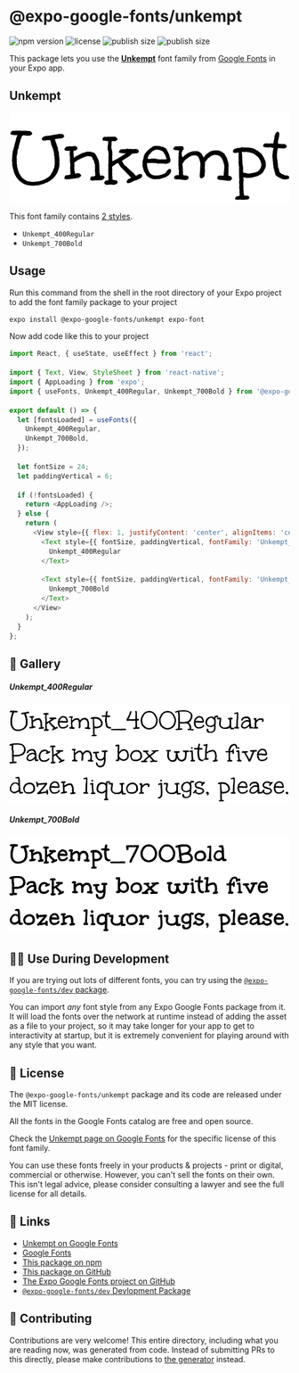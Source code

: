 # @expo-google-fonts/unkempt

![npm version](https://flat.badgen.net/npm/v/@expo-google-fonts/unkempt)
![license](https://flat.badgen.net/github/license/expo/google-fonts)
![publish size](https://flat.badgen.net/packagephobia/install/@expo-google-fonts/unkempt)
![publish size](https://flat.badgen.net/packagephobia/publish/@expo-google-fonts/unkempt)

This package lets you use the [**Unkempt**](https://fonts.google.com/specimen/Unkempt) font family from [Google Fonts](https://fonts.google.com/) in your Expo app.

## Unkempt

![Unkempt](./font-family.png)

This font family contains [2 styles](#-gallery).

- `Unkempt_400Regular`
- `Unkempt_700Bold`

## Usage

Run this command from the shell in the root directory of your Expo project to add the font family package to your project
```sh
expo install @expo-google-fonts/unkempt expo-font
```

Now add code like this to your project
```js
import React, { useState, useEffect } from 'react';

import { Text, View, StyleSheet } from 'react-native';
import { AppLoading } from 'expo';
import { useFonts, Unkempt_400Regular, Unkempt_700Bold } from '@expo-google-fonts/unkempt';

export default () => {
  let [fontsLoaded] = useFonts({
    Unkempt_400Regular,
    Unkempt_700Bold,
  });

  let fontSize = 24;
  let paddingVertical = 6;

  if (!fontsLoaded) {
    return <AppLoading />;
  } else {
    return (
      <View style={{ flex: 1, justifyContent: 'center', alignItems: 'center' }}>
        <Text style={{ fontSize, paddingVertical, fontFamily: 'Unkempt_400Regular' }}>
          Unkempt_400Regular
        </Text>

        <Text style={{ fontSize, paddingVertical, fontFamily: 'Unkempt_700Bold' }}>
          Unkempt_700Bold
        </Text>
      </View>
    );
  }
};

```

## 🔡 Gallery

##### Unkempt_400Regular
![Unkempt_400Regular](./Unkempt_400Regular.ttf.png)

##### Unkempt_700Bold
![Unkempt_700Bold](./Unkempt_700Bold.ttf.png)


## 👩‍💻 Use During Development

If you are trying out lots of different fonts, you can try using the [`@expo-google-fonts/dev` package](https://github.com/expo/google-fonts/tree/master/font-packages/dev#readme).

You can import *any* font style from any Expo Google Fonts package from it. It will load the fonts
over the network at runtime instead of adding the asset as a file to your project, so it may take longer
for your app to get to interactivity at startup, but it is extremely convenient
for playing around with any style that you want.

## 📖 License

The `@expo-google-fonts/unkempt` package and its code are released under the MIT license.

All the fonts in the Google Fonts catalog are free and open source.

Check the [Unkempt page on Google Fonts](https://fonts.google.com/specimen/Unkempt) for the specific license of this font family.

You can use these fonts freely in your products & projects - print or digital, commercial or otherwise. However, you can't sell the fonts on their own. This isn't legal advice, please consider consulting a lawyer and see the full license for all details.

## 🔗 Links

- [Unkempt on Google Fonts](https://fonts.google.com/specimen/Unkempt)
- [Google Fonts](https://fonts.google.com/)
- [This package on npm](https://www.npmjs.com/package/@expo-google-fonts/unkempt)
- [This package on GitHub](https://github.com/expo/google-fonts/tree/master/font-packages/unkempt)
- [The Expo Google Fonts project on GitHub](https://github.com/expo/google-fonts)
- [`@expo-google-fonts/dev` Devlopment Package](https://github.com/expo/google-fonts/tree/master/font-packages/dev)

## 🤝 Contributing

Contributions are very welcome! This entire directory, including what you are reading now, was generated from code. Instead of submitting PRs to this directly, please make contributions to [the generator](https://github.com/expo/google-fonts/tree/master/packages/generator) instead.
